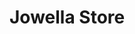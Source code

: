 <!DOCTYPE html>
<html>
<head>
  <meta charset="utf-8">
  <meta name="viewport" content="width=device-width, initial-scale=1">
  <title>Jowella Store</title>
</head>
<body>
  <h1>Jowella Store</h1>

</body>
</html>
